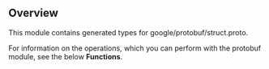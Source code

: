 ## Overview

This module contains generated types for google/protobuf/struct.proto.

For information on the operations, which you can perform with the protobuf module, see the below **Functions**.
